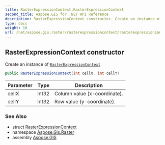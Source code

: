 ```yaml
---
title: RasterExpressionContext.RasterExpressionContext
second_title: Aspose.GIS for .NET API Reference
description: RasterExpressionContext constructor. Create an instance of RasterExpressionContext
type: docs
weight: 10
url: /net/aspose.gis.raster/rasterexpressioncontext/rasterexpressioncontext/
---
```

## RasterExpressionContext constructor

Create an instance of [`RasterExpressionContext`](../)

```csharp
public RasterExpressionContext(int cellX, int cellY)
```

| Parameter | Type | Description |
| --- | --- | --- |
| cellX | Int32 | Column value (x-coordinate). |
| cellY | Int32 | Row value (y-coordinate). |

### See Also

* struct [RasterExpressionContext](../)
* namespace [Aspose.Gis.Raster](../../rasterexpressioncontext/)
* assembly [Aspose.GIS](../../../)


